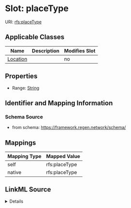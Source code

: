 

# Slot: placeType



URI: [rfs:placeType](https://framework.regen.network/schema/placeType)



<!-- no inheritance hierarchy -->





## Applicable Classes

| Name | Description | Modifies Slot |
| --- | --- | --- |
| [Location](Location.md) |  |  no  |







## Properties

* Range: [String](String.md)





## Identifier and Mapping Information







### Schema Source


* from schema: https://framework.regen.network/schema/




## Mappings

| Mapping Type | Mapped Value |
| ---  | ---  |
| self | rfs:placeType |
| native | rfs:placeType |




## LinkML Source

<details>
```yaml
name: placeType
from_schema: https://framework.regen.network/schema/
rank: 1000
alias: place_type
owner: Location
domain_of:
- Location
range: string

```
</details>